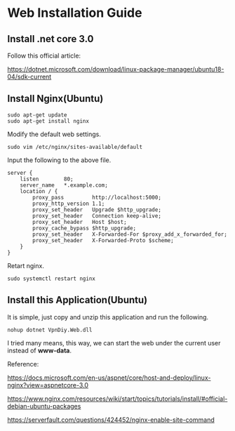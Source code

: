 ﻿# Web Installation Guide

## Install .net core 3.0

Follow this official article:

https://dotnet.microsoft.com/download/linux-package-manager/ubuntu18-04/sdk-current

## Install Nginx(Ubuntu)

```
sudo apt-get update
sudo apt-get install nginx
```

Modify the default web settings.

```
sudo vim /etc/nginx/sites-available/default
```

Input the following to the above file.
```
server {
    listen        80;
    server_name   *.example.com;
    location / {
        proxy_pass         http://localhost:5000;
        proxy_http_version 1.1;
        proxy_set_header   Upgrade $http_upgrade;
        proxy_set_header   Connection keep-alive;
        proxy_set_header   Host $host;
        proxy_cache_bypass $http_upgrade;
        proxy_set_header   X-Forwarded-For $proxy_add_x_forwarded_for;
        proxy_set_header   X-Forwarded-Proto $scheme;
    }
}
```

Retart nginx.
```
sudo systemctl restart nginx
```


## Install this Application(Ubuntu)

It is simple, just copy and unzip this application and run the following.

```
nohup dotnet VpnDiy.Web.dll
```

I tried many means, this way, we can start the web under the current user instead of **www-data**.



Reference:

https://docs.microsoft.com/en-us/aspnet/core/host-and-deploy/linux-nginx?view=aspnetcore-3.0

https://www.nginx.com/resources/wiki/start/topics/tutorials/install/#official-debian-ubuntu-packages

https://serverfault.com/questions/424452/nginx-enable-site-command